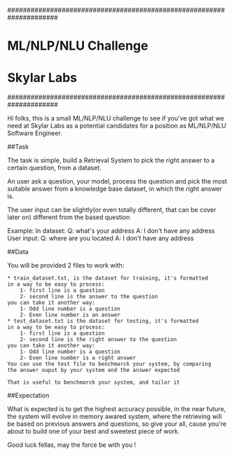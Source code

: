 #####################################################################
#				ML/NLP/NLU Challenge								#
#					Skylar Labs										#
#####################################################################

Hi folks, this is a small ML/NLP/NLU challenge to see if you've got 
what we need at Skylar Labs as a potential candidates for a position
as ML/NLP/NLU Software Engineer.

##Task

The task is simple, build a Retrieval System to pick the right answer
to a certain question, from a dataset.

An user ask a question, your model, process the question and pick the
most suitable answer from a knowledge base dataset, in which the right
answer is.

The user input can be slightly(or even totally different, that can be
cover later on) different from the based question

Example:
	In dataset:
		Q: what's your address
		A: I don't have any address
	User input:
		Q: where are you located
		A: I don't have any address

##Data

You will be provided 2 files to work with:
	
	* train_dataset.txt, is the dataset for training, it's formatted
	in a way to be easy to process:
		1- first line is a question
		2- second line is the answer to the question
	you can take it another way:
		1- Odd line number is a question
		2- Even line number is an answer
	* test_dataset.txt is the dataset for testing, it's formatted
	in a way to be easy to process:
		1- first line is a question
		2- second line is the right answer to the question
	you can take it another way:
		1- Odd line number is a question
		2- Even line number is a right answer
	You can use the test file to benchmarck your system, by comparing
	the answer ouput by your system and the answer expected

	That is useful to benchmarck your system, and tailor it


##Expectation


What is expected is to get the highest accuracy possible, in the near 
future, the system will evolve in memory awared system, where the 
retrieving will be based on previous answers and questions, so give 
your all, cause you're about to build one of your best and sweetest 
piece of work.


Good luck fellas, may the force be with you !

